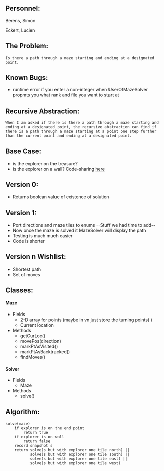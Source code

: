 ## Personnel:
  Berens, Simon
  
  Eckert, Lucien

## The Problem: 
	Is there a path through a maze starting and ending at a designated point.
	
## Known Bugs:
  * runtime error if you enter a non-integer when UserOfMazeSolver propmts you what rank and file you want to start at

## Recursive Abstraction: 
	When I am asked if there is there a path through a maze starting and ending at a designated point, the recursive abstraction can find if there is a path through a maze starting at a point one step further than the current point and ending at a designated point.

## Base Case:
  * is the explorer on the treasure?
  * is the explorer on a wall?
Code-sharing  [here](https://codeshare.io/GqlWpj)

## Version 0:
  * Returns boolean value of existence of solution

## Version 1:
  * Port directions and maze tiles to enums
  --Stuff we had time to add--
  * Now once the maze is solved it MazeSolver will display the path
  * Testing is much much easier
  * Code is shorter

## Version n Wishlist:
  * Shortest path
  * Set of moves

## Classes:
#### Maze 
* Fields
  * 2-D array for points (maybe in vn just store the turning points) )
  * Current location
* Methods
  * getCurLoc()
  * movePos(direction)
  * markPtAsVisited()
  * markPtAsBacktracked()
  * findMoves()

#### Solver
 * Fields
   * Maze
 * Methods
   * solve()
## Algorithm:
	solve(maze)
		if explorer is on the end point
			return true
		if explorer is on wall
			return false
		record snapshot s
		return solve(s but with explorer one tile north) ||
		       solve(s but with explorer one tile south) ||
		       solve(s but with explorer one tile east) || 
		       solve(s but with explorer one tile west)


